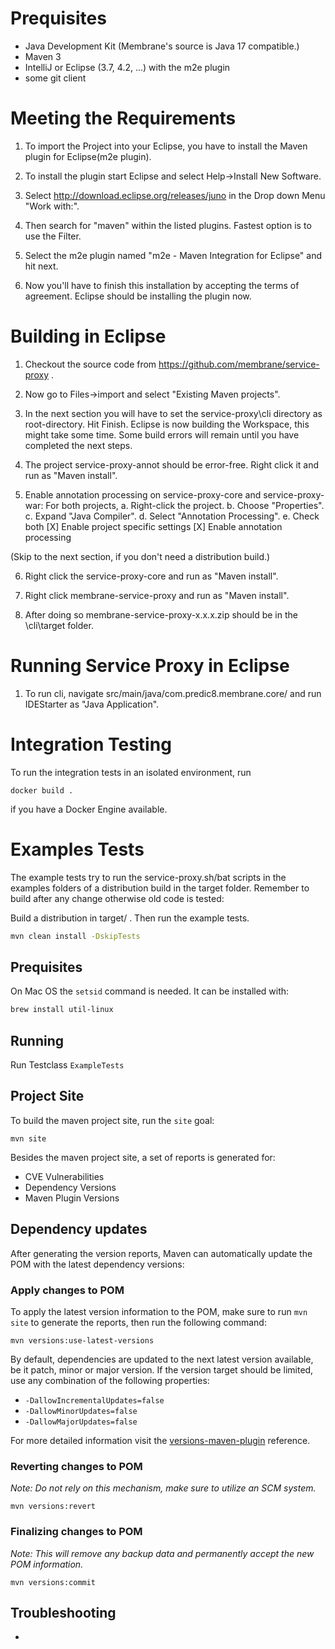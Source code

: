 Prequisites
===========
* Java Development Kit (Membrane's source is Java 17 compatible.)
* Maven 3
* IntelliJ or Eclipse (3.7, 4.2, ...) with the m2e plugin
* some git client

Meeting the Requirements
========================

1. To import the Project into your Eclipse, you have to install the Maven plugin for Eclipse(m2e plugin). 

2. To install the plugin start Eclipse and select Help->Install New Software.

3. Select http://download.eclipse.org/releases/juno in the Drop down Menu "Work with:".

4. Then search for "maven" within the listed plugins. Fastest option is to use the Filter.

5. Select the m2e plugin named "m2e - Maven Integration for Eclipse" and hit next.

6. Now you'll have to finish this installation by accepting the terms of agreement. Eclipse should be installing the plugin now.


Building in Eclipse
===================

1. Checkout the source code from https://github.com/membrane/service-proxy .

2. Now go to Files->import and select "Existing Maven projects".

3. In the next section you will have to set the service-proxy\cli directory as root-directory. Hit Finish. Eclipse is now building the Workspace, this might take some time. Some build errors will remain until you have completed the next steps.

4. The project service-proxy-annot should be error-free. Right click it and run as "Maven install".

5. Enable annotation processing on service-proxy-core and service-proxy-war: For both projects,
   a. Right-click the project.
   b. Choose "Properties".
   c. Expand "Java Compiler".
   d. Select "Annotation Processing".
   e. Check both
      [X] Enable project specific settings
      [X] Enable annotation processing

(Skip to the next section, if you don't need a distribution build.)

6. Right click the service-proxy-core and run as "Maven install".

7. Right click membrane-service-proxy and run as "Maven install".

8. After doing so membrane-service-proxy-x.x.x.zip should be in the \cli\target folder.


Running Service Proxy in Eclipse
================================

1. To run cli, navigate src/main/java/com.predic8.membrane.core/ and run IDEStarter as "Java Application".

Integration Testing
===================

To run the integration tests in an isolated environment, run

    docker build .
	
if you have a Docker Engine available.


Examples Tests
==============

The example tests try to run the service-proxy.sh/bat scripts in the examples folders of a
distribution build in the target folder. Remember to build after any change otherwise old code
is tested:

Build a distribution in target/ . Then run the example tests.
```sh
mvn clean install -DskipTests
```


## Prequisites

On Mac OS the `setsid` command is needed. It can be installed with:

```sh
brew install util-linux
```

## Running

Run Testclass `ExampleTests`

## Project Site

To build the maven project site, run the `site` goal:
```shell
mvn site
```
Besides the maven project site, a set of reports is generated for:
* CVE Vulnerabilities
* Dependency Versions
* Maven Plugin Versions

## Dependency updates

After generating the version reports, Maven can automatically update the POM with the latest dependency versions:

### Apply changes to POM
To apply the latest version information to the POM, make sure to run `mvn site` to generate the reports, then run the following command:
```shell
mvn versions:use-latest-versions
```
By default, dependencies are updated to the next latest version available, be it patch, minor or major version.
If the version target should be limited, use any combination of the following properties:

* `-DallowIncrementalUpdates=false`
* `-DallowMinorUpdates=false`
* `-DallowMajorUpdates=false`

For more detailed information visit the [versions-maven-plugin](https://www.mojohaus.org/versions/versions-maven-plugin/examples/advancing-dependency-versions.html) reference.

### Reverting changes to POM
*Note: Do not rely on this mechanism, make sure to utilize an SCM system.*
```shell
mvn versions:revert
```

### Finalizing changes to POM
*Note: This will remove any backup data and permanently accept the new POM information.*
```shell
mvn versions:commit
```

## Troubleshooting

- 